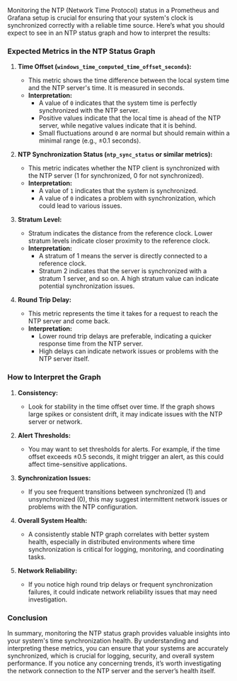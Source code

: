 Monitoring the NTP (Network Time Protocol) status in a Prometheus and Grafana setup is crucial for ensuring that your system's clock is synchronized correctly with a reliable time source. Here’s what you should expect to see in an NTP status graph and how to interpret the results:

### Expected Metrics in the NTP Status Graph

1. **Time Offset (`windows_time_computed_time_offset_seconds`):**

   - This metric shows the time difference between the local system time and the NTP server's time. It is measured in seconds.
   - **Interpretation:**
     - A value of `0` indicates that the system time is perfectly synchronized with the NTP server.
     - Positive values indicate that the local time is ahead of the NTP server, while negative values indicate that it is behind.
     - Small fluctuations around `0` are normal but should remain within a minimal range (e.g., ±0.1 seconds).
2. **NTP Synchronization Status (`ntp_sync_status` or similar metrics):**

   - This metric indicates whether the NTP client is synchronized with the NTP server (1 for synchronized, 0 for not synchronized).
   - **Interpretation:**
     - A value of `1` indicates that the system is synchronized.
     - A value of `0` indicates a problem with synchronization, which could lead to various issues.
3. **Stratum Level:**

   - Stratum indicates the distance from the reference clock. Lower stratum levels indicate closer proximity to the reference clock.
   - **Interpretation:**
     - A stratum of 1 means the server is directly connected to a reference clock.
     - Stratum 2 indicates that the server is synchronized with a stratum 1 server, and so on. A high stratum value can indicate potential synchronization issues.
4. **Round Trip Delay:**

   - This metric represents the time it takes for a request to reach the NTP server and come back.
   - **Interpretation:**
     - Lower round trip delays are preferable, indicating a quicker response time from the NTP server.
     - High delays can indicate network issues or problems with the NTP server itself.

### How to Interpret the Graph

1. **Consistency:**

   - Look for stability in the time offset over time. If the graph shows large spikes or consistent drift, it may indicate issues with the NTP server or network.
2. **Alert Thresholds:**

   - You may want to set thresholds for alerts. For example, if the time offset exceeds ±0.5 seconds, it might trigger an alert, as this could affect time-sensitive applications.
3. **Synchronization Issues:**

   - If you see frequent transitions between synchronized (1) and unsynchronized (0), this may suggest intermittent network issues or problems with the NTP configuration.
4. **Overall System Health:**

   - A consistently stable NTP graph correlates with better system health, especially in distributed environments where time synchronization is critical for logging, monitoring, and coordinating tasks.
5. **Network Reliability:**

   - If you notice high round trip delays or frequent synchronization failures, it could indicate network reliability issues that may need investigation.

### Conclusion

In summary, monitoring the NTP status graph provides valuable insights into your system's time synchronization health. By understanding and interpreting these metrics, you can ensure that your systems are accurately synchronized, which is crucial for logging, security, and overall system performance. If you notice any concerning trends, it’s worth investigating the network connection to the NTP server and the server’s health itself.
